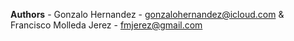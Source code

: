 **Authors** - Gonzalo Hernandez - <gonzalohernandez@icloud.com>  & Francisco Molleda Jerez - <fmjerez@gmail.com>
